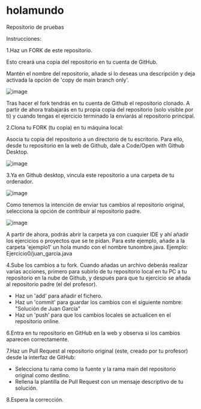 # holamundo
Repositorio de pruebas

Instrucciones:

1.Haz un FORK de este repositorio.

Esto creará una copia del repositorio en tu cuenta de GitHub.

Mantén el nombre del repositorio, añade si lo deseas una descripción y deja activada la opción de 'copy de main branch only'.

![image](https://github.com/user-attachments/assets/97092959-1910-4a27-a228-181d0c5629c4)

Tras hacer el fork tendrás en tu cuenta de Github el repositorio clonado. A partir de ahora trabajarás en tu propia copia del repositorio (solo visible por ti) y cuando tengas el ejercicio terminado la enviarás al repositorio principal.




2.Clona tu FORK (tu copia) en tu máquina local:

Asocia tu copia del repositorio a un directorio de tu escritorio. Para ello, desde tu repositorio en la web de Github, dale a Code/Open with Github Desktop.

![image](https://github.com/user-attachments/assets/c6bd2513-5e22-49a8-9d8a-77a92df73b6a)




3.Ya en Github desktop, vincula este repositorio a una carpeta de tu ordenador.

![image](https://github.com/user-attachments/assets/787601e7-8e43-4692-bb41-ea1fb8525944)

Como tenemos la intención de enviar tus cambios al repositorio original, selecciona la opción de contribuir al repositorio padre.

![image](https://github.com/user-attachments/assets/4f899de9-432e-4fe5-948b-b71ec41cbc9e)

A partir de ahora, podrás abrir la carpeta ya con cuaquier IDE y ahí añadir los ejercicios o proyectos que se te pidan. Para este ejemplo, añade a la carpeta 'ejemplo1' un hola mundo con el nombre tunombre.java. Ejemplo: Ejercicio0/juan_garcia.java


4.Sube los cambios a tu fork. Cuando añadas un archivo deberás realizar varias acciones, primero para subirlo de tu repositorio local en tu PC a tu repositorio en la nube de Github, y después para que tu ejercicio se añada al repositorio padre (el del profesor).
- Haz un 'add' para añadir el fichero.
- Haz un 'commit' para guardar los cambios con el siguiente nombre: "Solución de Juan García"
- Haz un 'push' para que los cambios locales se actualicen en el repositorio online.


6.Entra en tu repositorio en GitHub en la web y observa si los cambios aparecen correctamente.


7.Haz un Pull Request al repositorio original (este, creado por tu profesor) desde la interfaz de GitHub:
- Selecciona tu rama como la fuente y la rama main del repositorio original como destino.
- Rellena la plantilla de Pull Request con un mensaje descriptivo de tu solución.



8.Espera la corrección.
